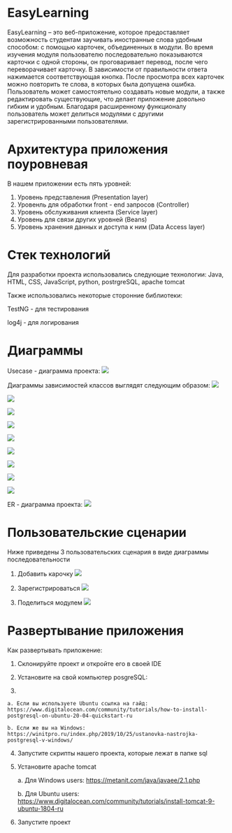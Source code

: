# EasyLearning
EasyLearning – это веб-приложение, которое предоставляет возможность студентам заучивать иностранные слова удобным способом: с помощью карточек, объединенных в модули.
Во время изучения модуля пользователю последовательно показываются карточки с одной стороны, он проговаривает перевод, после чего переворачивает карточку. В зависимости
от правильности ответа нажимается соответствующая кнопка. После просмотра всех карточек можно повторить те слова, в которых была допущена ошибка. Пользователь может 
самостоятельно создавать новые модули, а также редактировать существующие, что делает приложение довольно гибким и удобным. Благодаря расширенному функционалу пользователь 
может делиться модулями с другими зарегистрированными пользователями.

# Архитектура приложения поуровневая

В нашем приложении есть пять уровней:
1. Уровень представления (Presentation layer)
2. Уровенль для обработки front - end запросов (Controller)
3. Уровень обслуживания клиента (Service layer)
4. Уровень для связи других уровней (Beans)
5. Уровень хранения данных и доступа к ним (Data Access layer)

# Стек технологий

Для разработки проекта использовались следующие технологии:
Java, HTML, CSS, JavaScript, python, postrgreSQL, apache tomcat

Также использовались некоторые сторонние библиотеки:

TestNG - для тестирования

log4j - для логирования

# Диаграммы

Usecase - диаграмма проекта:
![](/docs/img/usecase.png)

Диаграммы зависимостей классов выглядят следующим образом:
![](/docs/img/actions_diagram.png)

![](/docs/img/beans_diagram.png)

![](/docs/img/dao_beans_diagram.png)

![](/docs/img/dao_diagram.png)

![](/docs/img/dao_impl_diagram.png)

![](/docs/img/exceptions_diagram.png)

![](/docs/img/service_diagram.png)

![](/docs/img/service_impl_diagram.png)

![](/docs/img/validators_diagram.png)


ER - диаграмма проекта:
![](/docs/img/er_diagram.jpg)

# Пользовательские сценарии

Ниже приведены 3 пользовательских сценария в виде диаграммы последовательности

1. Добавить карочку
![](/docs/img/add_card_scenario.png)

2. Зарегистрироваться
![](/docs/img/registration_scenario.png)

3. Поделиться модулем
![](/docs/img/share_module_scenario.png)

# Развертывание приложения

Как развертывать приложение:
1. Склонируйте проект и откройте его в своей IDE
2. Установите на свой компьютер posgreSQL:
    
3. 

    a. Если вы используете Ubuntu ссылка на гайд: https://www.digitalocean.com/community/tutorials/how-to-install-postgresql-on-ubuntu-20-04-quickstart-ru
    
    b. Если же вы на Windows: https://winitpro.ru/index.php/2019/10/25/ustanovka-nastrojka-postgresql-v-windows/
4. Запустите скрипты нашего проекта, которые лежат в папке sql
5. Установите apache tomcat
    
    a. Для Windows users: https://metanit.com/java/javaee/2.1.php

    b. Для Ubuntu users: https://www.digitalocean.com/community/tutorials/install-tomcat-9-ubuntu-1804-ru

6. Запустите проект




